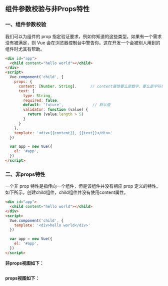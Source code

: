 
## 组件参数校验与非Props特性

### 一、组件参数校验

我们可以为组件的 prop 指定验证要求，例如你知道的这些类型。如果有一个需求没有被满足，则 Vue 会在浏览器控制台中警告你。这在开发一个会被别人用到的组件时尤其有帮助。

```HTML
<div id="app">
  <child content="hello world"></child>
</div>
<script>
  Vue.component('child', {
    props: {
      content: [Number, String],      // content属性要么是数字，要么是字符串
      text: {
        type: String,
        required: false,
        default: 'future',             // 默认值
        validator: function (value) {
          return (value.length > 5)
        }
      }
    },
    template: '<div>{{content}}, {{text}}</div>'
  })

  var app = new Vue({
    el: '#app',
  })
</script>
```

### 二、非props特性

一个非 prop 特性是指传向一个组件，但是该组件并没有相应 prop 定义的特性。如下所示，创建child组件，child组件并没有使用content属性。

```HTML
<div id="app">
  <child content="hello world"></child>
</div>
<script>
  Vue.component('child', {
    template: '<div>hello world</div>'
  })

  var app = new Vue({
    el: '#app',
  })
</script>
```

**非props视图如下：**

![]()

**props视图如下：**

![]()
